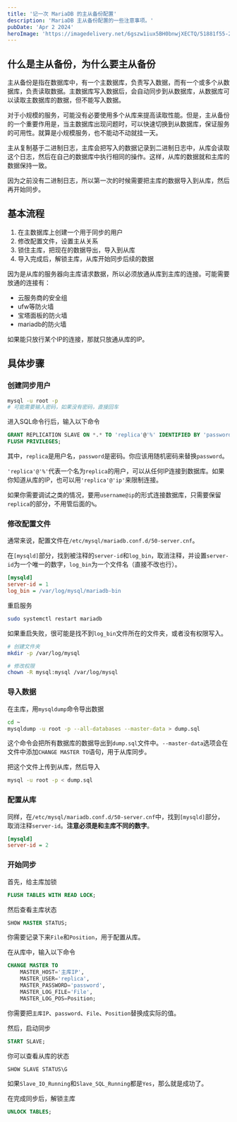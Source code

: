 ```yaml
---
title: '记一次 MariaDB 的主从备份配置'
description: 'MariaDB 主从备份配置的一些注意事项。'
pubDate: 'Apr 2 2024'
heroImage: 'https://imagedelivery.net/6gszw1iux5BH0bnwjXECTQ/51881f55-2f8d-47ec-da3d-5b97542ff400/public'
---
```


## 什么是主从备份，为什么要主从备份

主从备份是指在数据库中，有一个主数据库，负责写入数据，而有一个或多个从数据库，负责读取数据。主数据库写入数据后，会自动同步到从数据库，从数据库可以读取主数据库的数据，但不能写入数据。

对于小规模的服务，可能没有必要使用多个从库来提高读取性能。但是，主从备份的一个重要作用是，当主数据库出现问题时，可以快速切换到从数据库，保证服务的可用性。就算是小规模服务，也不能动不动就挂一天。

主从复制基于二进制日志，主库会把写入的数据记录到二进制日志中，从库会读取这个日志，然后在自己的数据库中执行相同的操作。这样，从库的数据就和主库的数据保持一致。

因为之前没有二进制日志，所以第一次的时候需要把主库的数据导入到从库，然后再开始同步。

## 基本流程

1. 在主数据库上创建一个用于同步的用户
2. 修改配置文件，设置主从关系
3. 锁住主库，把现在的数据导出，导入到从库
4. 导入完成后，解锁主库，从库开始同步后续的数据

因为是从库的服务器向主库请求数据，所以必须放通从库到主库的连接。可能需要放通的连接有：

- 云服务商的安全组
- ufw等防火墙
- 宝塔面板的防火墙
- mariadb的防火墙

如果能只放行某个IP的连接，那就只放通从库的IP。

## 具体步骤

### 创建同步用户

```bash
mysql -u root -p
# 可能需要输入密码，如果没有密码，直接回车
```

进入SQL命令行后，输入以下命令

```sql
GRANT REPLICATION SLAVE ON *.* TO 'replica'@'%' IDENTIFIED BY 'password';
FLUSH PRIVILEGES;
```

其中，`replica`是用户名，`password`是密码。你应该用随机密码来替换`password`。

`'replica'@'%'`代表一个名为`replica`的用户，可以从任何IP连接到数据库。如果你知道从库的IP，也可以用`'replica'@'ip'`来限制连接。

如果你需要调试之类的情况，要用`username@ip`的形式连接数据库，只需要保留`replica`的部分，不用管后面的`%`。

### 修改配置文件

通常来说，配置文件在`/etc/mysql/mariadb.conf.d/50-server.cnf`。

在`[mysqld]`部分，找到被注释的`server-id`和`log_bin`，取消注释，并设置`server-id`为一个唯一的数字，`log_bin`为一个文件名（直接不改也行）。

```ini
[mysqld]
server-id = 1
log_bin = /var/log/mysql/mariadb-bin
```

重启服务

```bash
sudo systemctl restart mariadb
```

如果重启失败，很可能是找不到`log_bin`文件所在的文件夹，或者没有权限写入。

```bash
# 创建文件夹
mkdir -p /var/log/mysql

# 修改权限
chown -R mysql:mysql /var/log/mysql
```

### 导入数据

在主库，用`mysqldump`命令导出数据

```bash
cd ~
mysqldump -u root -p --all-databases --master-data > dump.sql
```

这个命令会把所有数据库的数据导出到`dump.sql`文件中。`--master-data`选项会在文件中添加`CHANGE MASTER TO`语句，用于从库同步。

把这个文件上传到从库，然后导入

```bash
mysql -u root -p < dump.sql
```

### 配置从库

同样，在`/etc/mysql/mariadb.conf.d/50-server.cnf`中，找到`[mysqld]`部分，取消注释`server-id`。**注意必须是和主库不同的数字**。

```ini
[mysqld]
server-id = 2
```

### 开始同步

首先，给主库加锁

```sql
FLUSH TABLES WITH READ LOCK;
```

然后查看主库状态

```sql
SHOW MASTER STATUS;
```

你需要记录下来`File`和`Position`，用于配置从库。

在从库中，输入以下命令

```sql
CHANGE MASTER TO
    MASTER_HOST='主库IP',
    MASTER_USER='replica',
    MASTER_PASSWORD='password',
    MASTER_LOG_FILE='File',
    MASTER_LOG_POS=Position;
```

你需要把`主库IP`、`password`、`File`、`Position`替换成实际的值。

然后，启动同步

```sql
START SLAVE;
```

你可以查看从库的状态

```sql
SHOW SLAVE STATUS\G
```

如果`Slave_IO_Running`和`Slave_SQL_Running`都是`Yes`，那么就是成功了。

在完成同步后，解锁主库

```sql
UNLOCK TABLES;
```